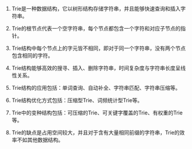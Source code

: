 

1. Trie是一种数据结构，它以树形结构存储字符串，并且能够快速查询和插入字符串。

2. Trie的根节点代表一个空字符串，每个节点都包含一个字符和对应子节点的指针。

3. Trie结构中每个节点上的字元皆不相同，即对于同一个字符串，没有两个节点包含相同的字符。

4. Trie结构能够高效的搜寻、插入、删除字符串，时间复杂度与字符串长度呈线性关系。

5. Trie结构的应用包括：单词查询、自动补全、字符串匹配、字符串压缩等。

6. Trie结构优化方式包括：压缩型Trie、词频统计型Trie等。

7. Trie中的变种结构包括：可压缩的Trie、可关键字覆盖的Trie、有权重的Trie等。

8. Trie的缺点是占用空间较大，并且对于含有大量相同前缀的字符串，Trie的效率不如其他数据结构。